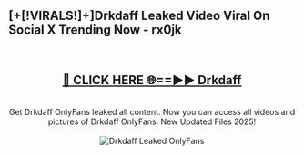 <h2>[+[!VIRALS!]+]Drkdaff Leaked Video Viral On Social X Trending Now - rx0jk</h2>
<br>
<div align="center">
<h2><a href="https://libra.edu.pl?Drkdaff" rel="nofollow">🔴 CLICK HERE 🌐==►► Drkdaff</a></h2>
<br>
Get Drkdaff OnlyFans leaked all content. Now you can access all videos and pictures of Drkdaff OnlyFans. New Updated Files 2025!
<br>
<br>
<a href="https://libra.edu.pl?Drkdaff" rel="nofollow" data-target="animated-image.originalLink"><img src="https://i.ibb.co.com/WyWwxjT/player-gif2.gif" alt="Drkdaff Leaked OnlyFans" style="max-width: 100%; display: inline-block;" data-target="animated-image.originalImage"></a>
</div>
<br>